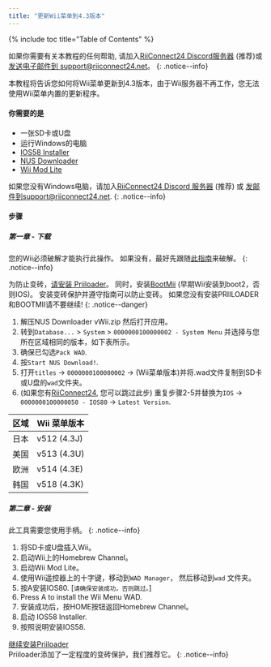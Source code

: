 ```yaml
---
title: "更新Wii菜单到4.3版本"
---
```


{% include toc title="Table of Contents" %}

如果你需要有关本教程的任何帮助, 请加入[RiiConnect24 Discord服务器](https://discord.gg/rc24) (推荐)或 [发送电子邮件到 support@riiconnect24.net](mailto:support@riiconnect24.net)。
{: .notice--info}

本教程将告诉您如何将Wii菜单更新到4.3版本，由于Wii服务器不再工作，您无法使用Wii菜单内置的更新程序。

#### 你需要的是
* 一张SD卡或U盘
* 运行Windows的电脑
* [IOS58 Installer](https://oscwii.org/library/app/ios58-installer)
* [NUS Downloader](https://github.com/WiiDatabase/nusdownloader/releases/latest)
* [Wii Mod Lite](https://oscwii.org/library/app/WiiModLite)

如果您没有Windows电脑，请加入[RiiConnect24 Discord 服务器](https://discord.gg/rc24) (推荐) 或 [发邮件到support@riiconnect24.net](mailto:support@riiconnect24.net).
{: .notice--info}

#### 步骤

##### 第一章 - 下载

您的Wii必须破解才能执行此操作。 如果没有，最好先跟随[此指南](get-started)来破解。
{: .notice--info}

为防止变砖，[请安装 Priiloader](priiloader)。 同时，安装[BootMii](bootmii) (早期Wii安装到boot2，否则IOS)。 安装变砖保护并遵守指南可以防止变砖。 如果您没有安装PRIILOADER和BOOTMII请不要继续!
{: .notice--danger}

1. 解压NUS Downloader vWii.zip 然后打开应用。
2. 转到`Database...` > `System` > `0000000100000002 - System Menu` 并选择与您所在区域相同的版本，如下表所示。
3. 确保已勾选`Pack WAD`.
4. 按`Start NUS Download!`.
5. 打开`titles` -> `0000000100000002` -> (Wii菜单版本)并将.wad文件复制到SD卡或U盘的`wad`文件夹。
6. (如果您有[RiiConnect24](riiconnect24), 您可以跳过此步) 重复步骤2-5并替换为`IOS` -> `0000000100000050 - IOS80` -> `Latest Version`.

| 区域 | Wii 菜单版本    |
| -- | ----------- |
| 日本 | v512 (4.3J) |
| 美国 | v513 (4.3U) |
| 欧洲 | v514 (4.3E) |
| 韩国 | v518 (4.3K) |

##### 第二章 - 安装

此工具需要您使用手柄。
{: .notice--info}

1. 将SD卡或U盘插入Wii。
2. 启动Wii上的Homebrew Channel。
3. 启动Wii Mod Lite。
4. 使用Wii遥控器上的十字键，移动到`WAD Manager`， 然后移动到`wad` 文件夹。
5. 按A安装IOS80. [`请确保安装成功，否则跳过。`]
6. Press A to install the Wii Menu WAD.
7. 安装成功后，按HOME按钮返回Homebrew Channel。
8. 启动 IOS58 Installer.
9. 按照说明安装IOS58.

[继续安装Priiloader](priiloader)<br> Priiloader添加了一定程度的变砖保护，我们推荐它。
{: .notice--info}
